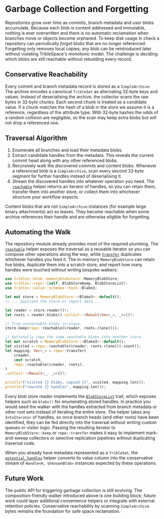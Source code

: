 # Garbage Collection and Forgetting

Repositories grow over time as commits, branch metadata and user blobs
accumulate. Because each blob is content addressed and immutable, nothing is
ever overwritten and there is no automatic reclamation when branches move or
objects become orphaned. To keep disk usage in check a repository can
periodically _forget_ blobs that are no longer referenced. Forgetting only
removes local copies; any blob can be reintroduced later without violating
TribleSpace's monotonic model. The challenge is deciding which blobs are still
reachable without rebuilding every record.

## Conservative Reachability

Every commit and branch metadata record is stored as a `SimpleArchive`. The
archive encodes a canonical `TribleSet` as alternating 32‑byte keys and values.
Instead of deserialising the archive, the collector scans the raw bytes in
32‑byte chunks. Each second chunk is treated as a candidate value. If a chunk
matches the hash of a blob in the store we assume it is a reference, regardless
of the attribute type. With 32‑byte hashes the odds of a random collision are
negligible, so the scan may keep extra blobs but will not drop a referenced one.

## Traversal Algorithm

1. Enumerate all branches and load their metadata blobs.
2. Extract candidate handles from the metadata. This reveals the current commit
   head along with any other referenced blobs.
3. Recursively walk the discovered commits and content blobs. Whenever a
   referenced blob is a `SimpleArchive`, scan every second 32‑byte segment for
   further handles instead of deserialising it.
4. Stream the discovered handles into whatever operation you need. The
   [`reachable`](https://docs.rs/tribles/latest/tribles/repo/fn.reachable.html)
   helper returns an iterator of handles, so you can retain them, transfer
   them into another store, or collect them into whichever structure your
   workflow expects.

Content blobs that are not `SimpleArchive` instances (for example large binary
attachments) act as leaves. They become reachable when some archive references
their handle and are otherwise eligible for forgetting.

## Automating the Walk

The repository module already provides most of the required plumbing. The
[`reachable`](https://docs.rs/tribles/latest/tribles/repo/fn.reachable.html)
helper exposes the traversal as a reusable iterator so you can compose other
operations along the way, while
[`transfer`](https://docs.rs/tribles/latest/tribles/repo/fn.transfer.html)
duplicates whichever handles you feed it. The in-memory `MemoryBlobStore` can
retain live blobs, duplicate them into a scratch store, and report how many
handles were touched without writing bespoke walkers:

```rust
use tribles::blob::memoryblobstore::MemoryBlobStore;
use tribles::repo::{self, BlobStoreKeep, BlobStoreList};
use tribles::value::schemas::hash::Blake3;

let mut store = MemoryBlobStore::<Blake3>::default();
// ... populate the store or import data ...

let reader = store.reader()?;
let roots = reader.blobs().collect::<Result<Vec<_>, _>>()?;

// Trim unreachable blobs in-place.
store.keep(repo::reachable(&reader, roots.clone()));

// Optionally copy the same reachable blobs into another store.
let mut scratch = MemoryBlobStore::<Blake3>::default();
let visited = repo::reachable(&reader, roots.clone()).count();
let mapping: Vec<_> = repo::transfer(
    &reader,
    &mut scratch,
    repo::reachable(&reader, roots),
)
.collect::<Result<_, _>>()?;

println!("visited {} blobs, copied {}", visited, mapping.len());
println!("rewrote {} handles", mapping.len());
```

Every blob store reader implements the
[`BlobStoreList`](https://docs.rs/tribles/latest/tribles/repo/trait.BlobStoreList.html)
trait, which exposes helpers such as `blobs()` for enumerating stored handles.
In practice you would seed the walker with the handles extracted from branch
metadata or other root sets instead of iterating the entire store. The helper
takes any `IntoIterator` of handles, so once branch heads (and other roots) have
been identified, they can be fed directly into the traversal without writing
custom queues or visitor logic. Passing the resulting iterator to
`MemoryBlobStore::keep` or `repo::transfer` makes it easy to implement
mark-and-sweep collectors or selective replication pipelines without duplicating
traversal code.

When you already have metadata represented as a `TribleSet`, the
[`potential_handles`](https://docs.rs/tribles/latest/tribles/repo/fn.potential_handles.html)
helper converts its value column into the conservative stream of
`Handle<H, UnknownBlob>` instances expected by these operations.

## Future Work

The public API for triggering garbage collection is still evolving. The
composition-friendly walker introduced above is one building block; future work
could layer additional convenience helpers or integrate with external retention
policies. Conservative reachability by scanning `SimpleArchive` bytes remains
the foundation for safe space reclamation.
